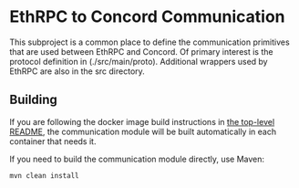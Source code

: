 # EthRPC to Concord Communication

This subproject is a common place to define the communication
primitives that are used between EthRPC and Concord. Of primary
interest is the protocol definition in (./src/main/proto). Additional
wrappers used by EthRPC are also in the src directory.

## Building

If you are following the docker image build instructions in [the
top-level README](../README.md), the communication module will be
built automatically in each container that needs it.

If you need to build the communication module directly, use Maven:

```
mvn clean install
```
